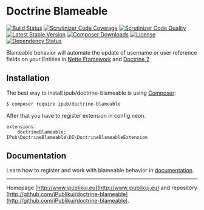# Doctrine Blameable

[![Build Status](https://img.shields.io/travis/iPublikuj/doctrine-blameable.svg?style=flat-square)](https://travis-ci.org/iPublikuj/doctrine-blameable)
[![Scrutinizer Code Coverage](https://img.shields.io/scrutinizer/coverage/g/iPublikuj/doctrine-blameable.svg?style=flat-square)](https://scrutinizer-ci.com/g/iPublikuj/doctrine-blameable/?branch=master)
[![Scrutinizer Code Quality](https://img.shields.io/scrutinizer/g/iPublikuj/doctrine-blameable.svg?style=flat-square)](https://scrutinizer-ci.com/g/iPublikuj/doctrine-blameable/?branch=master)
[![Latest Stable Version](https://img.shields.io/packagist/v/ipub/doctrine-blameable.svg?style=flat-square)](https://packagist.org/packages/ipub/doctrine-blameable)
[![Composer Downloads](https://img.shields.io/packagist/dt/ipub/doctrine-blameable.svg?style=flat-square)](https://packagist.org/packages/ipub/doctrine-blameable)
[![License](https://img.shields.io/packagist/l/ipub/doctrine-blameable.svg?style=flat-square)](https://packagist.org/packages/ipub/doctrine-blameable)
[![Dependency Status](https://img.shields.io/versioneye/d/user/projects/5684e010eb4f47003c000b97.svg?style=flat-square)](https://www.versioneye.com/user/projects/5684e010eb4f47003c000b97)

Blameable behavior will automate the update of username or user reference fields on your Entities in [Nette Framework](http://nette.org/) and [Doctrine 2](http://www.doctrine-project.org/)

## Installation

The best way to install ipub/doctrine-blameable is using [Composer](http://getcomposer.org/):

```sh
$ composer require ipub/doctrine-blameable
```

After that you have to register extension in config.neon.

```neon
extensions:
	doctrineBlameable: IPub\DoctrineBlameable\DI\DoctrineBlameableExtension
```

## Documentation

Learn how to register and work with blameable behavior in [documentation](https://github.com/iPublikuj/doctrine-blameable/blob/master/docs/en/index.md).

***
Homepage [http://www.ipublikuj.eu](http://www.ipublikuj.eu) and repository [http://github.com/iPublikuj/doctrine-blameable](http://github.com/iPublikuj/doctrine-blameable).
